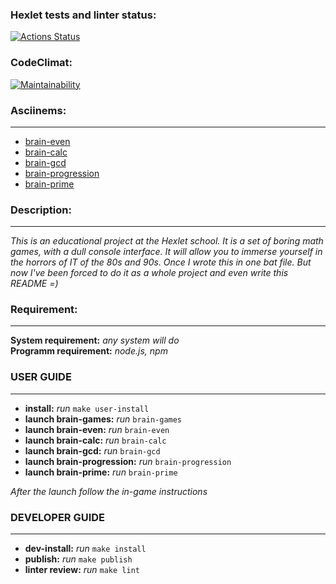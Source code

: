 ### Hexlet tests and linter status:
[![Actions Status](https://github.com/DenisSalnikoff/frontend-project-44/workflows/hexlet-check/badge.svg)](https://github.com/DenisSalnikoff/frontend-project-44/actions)
### CodeClimat:
[![Maintainability](https://api.codeclimate.com/v1/badges/d8a56c1289bab455b5c3/maintainability)](https://codeclimate.com/github/DenisSalnikoff/frontend-project-44/maintainability)
### Asciinems:
---
* [brain-even](https://asciinema.org/a/bdNwU531D9wLubOFtpH0ARL7z)
* [brain-calc](https://asciinema.org/a/xLyq6g1gwW8MHYxrdramXmgPV)
* [brain-gcd](https://asciinema.org/a/GnuEsdBYOh6yrWm7tAsdDP9Ia)
* [brain-progression](https://asciinema.org/a/8qv480NXtSSqePMwCjyfIMr2d)
* [brain-prime](https://asciinema.org/a/g2jdO5VegHl6j9OIxozHtzt2w)
### Description:
---
*This is an educational project at the Hexlet school. It is a set of boring math games, 
with a dull console interface. It will allow you to immerse yourself in the horrors of 
IT of the 80s and 90s. Once I wrote this in one bat file. But now I've been forced to 
do it as a whole project and even write this README =)*

### Requirement:
---

**System requirement:** *any system will do*  
**Programm requirement:** *node.js, npm*

### USER GUIDE
---

- **install:** *run* `make user-install`
- **launch brain-games:** *run* `brain-games`
- **launch brain-even:** *run* `brain-even`
- **launch brain-calc:** *run* `brain-calc`
- **launch brain-gcd:** *run* `brain-gcd`
- **launch brain-progression:** *run* `brain-progression`
- **launch brain-prime:** *run* `brain-prime`


*After the launch follow the in-game instructions*

### DEVELOPER GUIDE
---

- **dev-install:** *run* `make install`
- **publish:** *run* `make publish`
- **linter review:** *run* `make lint`
